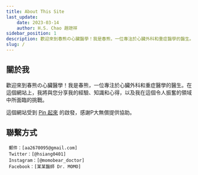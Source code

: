 ```yaml
---
title: About This Site
last_update: 
    date: 2023-03-14
    author: H.S. Chao 趙玴祥
sidebar_position: 1
description: 歡迎來到春熊の心臟醫學！我是春熊，一位專注於心臟外科和重症醫學的醫生。在這個網站上，我將與您分享我的經驗、知識和心得，以及我在這個令人振奮的領域中所面臨的挑戰。
slug: /
---
```

## 關於我

歡迎來到春熊の心臟醫學！我是春熊，一位專注於心臟外科和重症醫學的醫生。在這個網站上，我將與您分享我的經驗、知識和心得，以及我在這個令人振奮的領域中所面臨的挑戰。

這個網站受到 [Pin 起來](https://pinchlime.com) 的啟發，感謝P大無償提供協助。

## 聯繫方式
     郵件：[aa2670095@gmail.com]
     Twitter：[@hsiang0401]
     Instagram：[@momobear_doctor]
     Facebook：[某某醫師 Dr. MOMO]
